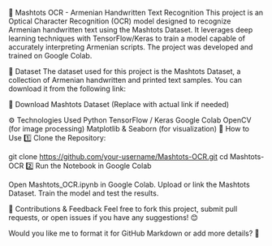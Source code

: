 📌 Mashtots OCR - Armenian Handwritten Text Recognition
This project is an Optical Character Recognition (OCR) model designed to recognize Armenian handwritten text using the Mashtots Dataset. It leverages deep learning techniques with TensorFlow/Keras to train a model capable of accurately interpreting Armenian scripts. The project was developed and trained on Google Colab.

📂 Dataset
The dataset used for this project is the Mashtots Dataset, a collection of Armenian handwritten and printed text samples. You can download it from the following link:

🔗 Download Mashtots Dataset (Replace with actual link if needed)

⚙️ Technologies Used
Python
TensorFlow / Keras
Google Colab
OpenCV (for image processing)
Matplotlib & Seaborn (for visualization)
📜 How to Use
1️⃣ Clone the Repository:


git clone https://github.com/your-username/Mashtots-OCR.git
cd Mashtots-OCR
2️⃣ Run the Notebook in Google Colab

Open Mashtots_OCR.ipynb in Google Colab.
Upload or link the Mashtots Dataset.
Train the model and test the results.


📢 Contributions & Feedback
Feel free to fork this project, submit pull requests, or open issues if you have any suggestions! 😊

Would you like me to format it for GitHub Markdown or add more details? 🚀
